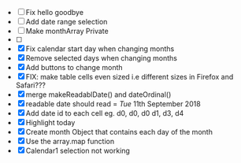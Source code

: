 - [ ] Fix hello goodbye
- [ ] Add date range selection
- [ ] Make monthArray Private
- [ ] 
- [x] Fix calendar start day when changing months
- [x] Remove selected days when changing months
- [X] Add buttons to change month
- [x] FIX: make table cells even sized i.e different sizes in Firefox and Safari???
- [x] merge makeReadablDate() and dateOrdinal()
- [x] readable date should read = _Tue_ 11th September 2018
- [x] Add date id to each cell eg. d0, d0, d0 d1, d3, d4 
- [x] Highlight today
- [x] Create month Object that contains each day of the month
- [x] Use the array.map function
- [x] Calendar1 selection not working